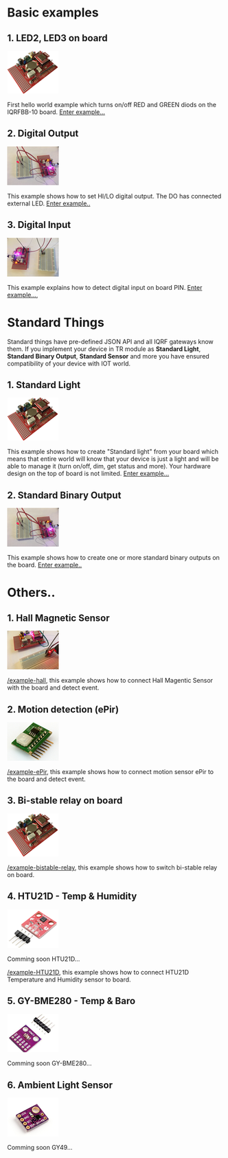 # Basic examples
## 1. LED2, LED3 on board
![](files/images/iqrfboard_120x100.png)

First hello world example which turns on/off RED and GREEN diods on the IQRFBB-10 board.
[Enter example...](examples/example-led23/README.md)

## 2. Digital Output
![](examples/example-do/example-do-120x90.png)

This example shows how to set HI/LO digital output. The DO has connected external LED.
[Enter example..](/examples/example-do)

## 3. Digital Input
![](examples/example-di/example-di-120x90.png)

This example explains how to detect digital input on board PIN.
[Enter example...](/examples/example-di),

# Standard Things

Standard things have pre-defined JSON API and all IQRF gateways know them.  If you implement your device in TR module as **Standard Light**, **Standard Binary Output**, **Standard Sensor** and more you have ensured compatibility of your device with IOT world.

## 1. Standard Light
![](files/images/iqrfboard_120x100.png)

This example shows how to create "Standard light" from your board which means that entire world will know that your device is just a light and will be able to manage it (turn on/off, dim, get status and more). Your hardware design on the top of board is not limited.
[Enter example...](/examples/example-standardLight)

## 2. Standard Binary Output
![](examples/example-standardBinOutput/example-standardBinOutput-120x90.png)

This example shows how to create one or more standard binary outputs on the board.
[Enter example..](/examples/example-standardBinOutput)

# Others..

## 1. Hall Magnetic Sensor
![](examples/example-hall/example-hall-120x90.png)

[/example-hall](example-hall), this example shows how to connect Hall Magentic Sensor with the board and detect event.

## 2. Motion detection (ePir)
![](examples/example-ePir/epir-120x90.png)

[/example-ePir](example-ePir), this example shows how to connect motion sensor ePir to the board and detect event.

## 3. Bi-stable relay on board
![](files/images/iqrfboard_120x100.png)

[/example-bistable-relay](example-bistable-relay), this example shows how to switch bi-stable relay on board.

## 4. HTU21D - Temp & Humidity
![](examples/example-HTU21D/HTU21D-120x90.png)

Comming soon HTU21D...

[/example-HTU21D](example-HTU21D), this example shows how to connect HTU21D Temperature and Humidity sensor to board.

## 5. GY-BME280 - Temp & Baro
![](examples/example-GY-BME280/GY-BME280-120x90.png)

Comming soon GY-BME280...
<!--
[/example-GY-BME280](example-GY-BME280), this example shows how to connect GY-BME280 Temperature and Barometric pressure sensor to board.
-->

## 6. Ambient Light Sensor
![](examples/example-GY-49/GY49-120x90.png)

Comming soon GY49...
<!--
[/example-GY-49](example-GY-49), this example shows how to connect GY-BME280 Temperature and Barometric pressure sensor to board.
-->
